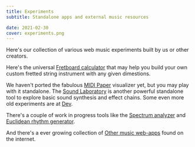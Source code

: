 ```yaml
---
title: Experiments
subtitle: Standalone apps and external music resources

date: 2021-02-30
cover: experiments.png
---
```


Here's our collection of various web music experiments built by us or other creators. 

Here's the universal [Fretboard calculator](./fretboard/index.md) that may help you build your own custom fretted string instrument with any given dimestions. 

We haven't ported the fabulous [MIDI Paper](./paper/index.md) visualizer yet, but you may play with it standalone. The [Sound Laboratory](./lab/index.md) is another powerful standalone tool to explore basic sound synthesis and effect chains. Some even more old experiments are at [Dev](./dev/index.md).

There's a couple of work in progress tools like the [Spectrum analyzer](./spectrum/index.md) and [Euclidean rhythm generator](./euclid/index.md).

And there's a ever growing collection of [Other music web-apps](./other/index.md) found on the internet.